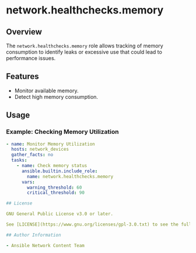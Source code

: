 # network.healthchecks.memory

## Overview
The `network.healthchecks.memory` role allows tracking of memory consumption to identify leaks or excessive use that could lead to performance issues.

## Features
- Monitor available memory.
- Detect high memory consumption.

## Usage
### Example: Checking Memory Utilization
```yaml
- name: Monitor Memory Utilization
  hosts: network_devices
  gather_facts: no
  tasks:
    - name: Check memory status
      ansible.builtin.include_role:
        name: network.healthchecks.memory
      vars:
        warning_threshold: 60
        critical_threshold: 90

## License

GNU General Public License v3.0 or later.

See [LICENSE](https://www.gnu.org/licenses/gpl-3.0.txt) to see the full text.

## Author Information

- Ansible Network Content Team
